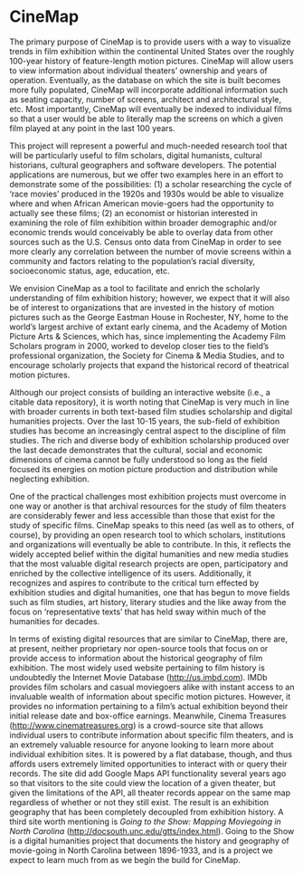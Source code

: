 CineMap
=======

The primary purpose of CineMap is to provide users with a way to visualize trends in film exhibition within the continental United States over the roughly 100-year history of feature-length motion pictures. CineMap will allow users to view information about individual theaters’ ownership and years of operation. Eventually, as the database on which the site is built becomes more fully populated, CineMap will incorporate additional information such as seating capacity, number of screens, architect and architectural style, etc. Most importantly, CineMap will eventually be indexed to individual films so that a user would be able to literally map the screens on which a given film played at any point in the last 100 years.

This project will represent a powerful and much-needed research tool that will be particularly useful to film scholars, digital humanists, cultural historians, cultural geographers and software developers. The potential applications are numerous, but we offer two examples here in an effort to demonstrate some of the possibilities: (1) a scholar researching the cycle of ‘race movies’ produced in the 1920s and 1930s would be able to visualize where and when African American movie-goers had the opportunity to actually see these films; (2) an economist or historian interested in examining the role of film exhibition within broader demographic and/or economic trends would conceivably be able to overlay data from other sources such as the U.S. Census onto data from CineMap in order to see more clearly any correlation between the number of movie screens within a community and factors relating to the population’s racial diversity, socioeconomic status, age, education, etc.

We envision CineMap as a tool to facilitate and enrich the scholarly understanding of film exhibition history; however, we expect that it will also be of interest to organizations that are invested in the history of motion pictures such as the George Eastman House in Rochester, NY, home to the world’s largest archive of extant early cinema, and the Academy of Motion Picture Arts & Sciences, which has, since implementing the Academy Film Scholars program in 2000, worked to develop closer ties to the field’s professional organization, the Society for Cinema & Media Studies, and to encourage scholarly projects that expand the historical record of theatrical motion pictures.

Although our project consists of building an interactive website (i.e., a citable data repository), it is worth noting that CineMap is very much in line with broader currents in both text-based film studies scholarship and digital humanities projects. Over the last 10-15 years, the sub-field of exhibition studies has become an increasingly central aspect to the discipline of film studies. The rich and diverse body of exhibition scholarship produced over the last decade demonstrates that the cultural, social and economic dimensions of cinema cannot be fully understood so long as the field focused its energies on motion picture production and distribution while neglecting exhibition.

One of the practical challenges most exhibition projects must overcome in one way or another is that archival resources for the study of film theaters are considerably fewer and less accessible than those that exist for the study of specific films. CineMap speaks to this need (as well as to others, of course), by providing an open research tool to which scholars, institutions and organizations will eventually be able to contribute. In this, it reflects the widely accepted belief within the digital humanities and new media studies that the most valuable digital research projects are open, participatory and enriched by the collective intelligence of its users. Additionally, it recognizes and aspires to contribute to the critical turn effected by exhibition studies and digital humanities, one that has begun to move fields such as film studies, art history, literary studies and the like away from the focus on ‘representative texts’ that has held sway within much of the humanities for decades.

In terms of existing digital resources that are similar to CineMap, there are, at present, neither proprietary nor open-source tools that focus on or provide access to information about the historical geography of film exhibition. The most widely used website pertaining to film history is undoubtedly the Internet Movie Database (http://us.imbd.com). IMDb provides film scholars and casual moviegoers alike with instant access to an invaluable wealth of information about specific motion pictures. However, it provides no information pertaining to a film’s actual exhibition beyond their initial release date and box-office earnings. Meanwhile, Cinema Treasures (http://www.cinematreasures.org) is a crowd-source site that allows individual users to contribute information about specific film theaters, and is an extremely valuable resource for anyone looking to learn more about individual exhibition sites. It is powered by a flat database, though, and thus affords users extremely limited opportunities to interact with or query their records. The site did add Google Maps API functionality several years ago so that visitors to the site could view the location of a given theater, but given the limitations of the API, all theater records appear on the same map regardless of whether or not they still exist. The result is an exhibition geography that has been completely decoupled from exhibition history. A third site worth mentioning is _Going to the Show: Mapping Moviegoing in North Carolina_ (http://docsouth.unc.edu/gtts/index.html). Going to the Show is a digital humanities project that documents the history and geography of movie-going in North Carolina between 1896-1933, and is a project we expect to learn much from as we begin the build for CineMap.
